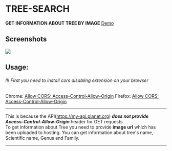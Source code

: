 # TREE-SEARCH 
**GET INFORMATION ABOUT TREE BY IMAGE**
[Demo](https://bakhtiyor-dev.github.io/tree-search/ "Demo")
## Screenshots
![](https://user-images.githubusercontent.com/62164732/112615870-d78a0880-8e44-11eb-9db8-0d0fc3451aa0.png)
## Usage:
###### !!! First you need to install cors disabling extension on your browser
Chrome: [Allow CORS: Access-Control-Allow-Origin](https://chrome.google.com/webstore/detail/allow-cors-access-control/lhobafahddgcelffkeicbaginigeejlf "Allow CORS: Access-Control-Allow-Origin")
Firefox: [Allow CORS: Access-Control-Allow-Origin](https://addons.mozilla.org/en-US/firefox/addon/access-control-allow-origin/ "Allow CORS: Access-Control-Allow-Origin")

------------


This is because the API(https://my-api.planet.org)  ***does not provide Access-Control-Allow-Origin*** header for GET requests.  
To get information about Tree you need to provide **image url** which has been uploaded to hosting.
You can get information about tree's name, Scientific name, Genus and Family.


------------


